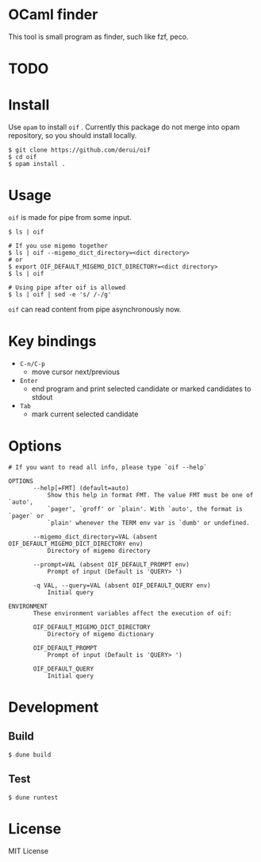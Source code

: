 # OCaml finder #
This tool is small program as finder, such like fzf, peco.

# TODO #

# Install #

Use `opam` to install `oif` . Currently this package do not merge into opam repository, so you should install locally.

```shell
$ git clone https://github.com/derui/oif
$ cd oif
$ opam install .
```

# Usage #
`oif` is made for pipe from some input.

```shell
$ ls | oif

# If you use migemo together
$ ls | oif --migemo_dict_directory=<dict directory>
# or
$ export OIF_DEFAULT_MIGEMO_DICT_DIRECTORY=<dict directory>
$ ls | oif

# Using pipe after oif is allowed
$ ls | oif | sed -e 's/ /-/g'
```

`oif` can read content from pipe asynchronously now.

# Key bindings #

- `C-n/C-p`
  - move cursor next/previous
- `Enter`
  - end program and print selected candidate or marked candidates to stdout
- `Tab`
  - mark current selected candidate

# Options #

```
# If you want to read all info, please type `oif --help`

OPTIONS
       --help[=FMT] (default=auto)
           Show this help in format FMT. The value FMT must be one of `auto',
           `pager', `groff' or `plain'. With `auto', the format is `pager` or
           `plain' whenever the TERM env var is `dumb' or undefined.

       --migemo_dict_directory=VAL (absent OIF_DEFAULT_MIGEMO_DICT_DIRECTORY env)
           Directory of migemo directory

       --prompt=VAL (absent OIF_DEFAULT_PROMPT env)
           Prompt of input (Default is 'QUERY> ')

       -q VAL, --query=VAL (absent OIF_DEFAULT_QUERY env)
           Initial query

ENVIRONMENT
       These environment variables affect the execution of oif:

       OIF_DEFAULT_MIGEMO_DICT_DIRECTORY
           Directory of migemo dictionary

       OIF_DEFAULT_PROMPT
           Prompt of input (Default is 'QUERY> ')

       OIF_DEFAULT_QUERY
           Initial query
```

# Development #

## Build ##

```shell
$ dune build
```

## Test ##

```shell
$ dune runtest
```

# License #

MIT License
